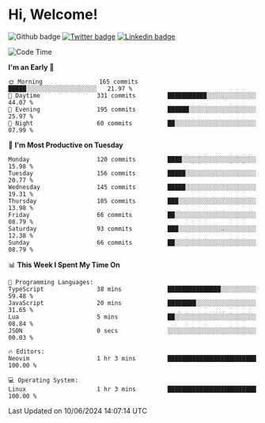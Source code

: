   # Hi, Welcome!
  ![Github badge](https://img.shields.io/github/followers/kraken-afk.svg?style=social&label=Follow&maxAge=2592000)
  [![Twitter badge](https://img.shields.io/badge/-Twitter-00acee?style=flat-square&logo=Twitter&logoColor=white)](https://twitter.com/trshppl)
  [![Linkedin badge](https://img.shields.io/badge/LinkedIn-0077B5?style=flat-square&logo=linkedin&logoColor=white)](https://www.linkedin.com/in/noveanrer)
<!--START_SECTION:waka-->
![Code Time](http://img.shields.io/badge/Code%20Time-228%20hrs%2034%20mins-blue)

**I'm an Early 🐤** 

```text
🌞 Morning                165 commits         █████░░░░░░░░░░░░░░░░░░░░   21.97 % 
🌆 Daytime                331 commits         ███████████░░░░░░░░░░░░░░   44.07 % 
🌃 Evening                195 commits         ██████░░░░░░░░░░░░░░░░░░░   25.97 % 
🌙 Night                  60 commits          ██░░░░░░░░░░░░░░░░░░░░░░░   07.99 % 
```
📅 **I'm Most Productive on Tuesday** 

```text
Monday                   120 commits         ████░░░░░░░░░░░░░░░░░░░░░   15.98 % 
Tuesday                  156 commits         █████░░░░░░░░░░░░░░░░░░░░   20.77 % 
Wednesday                145 commits         █████░░░░░░░░░░░░░░░░░░░░   19.31 % 
Thursday                 105 commits         ███░░░░░░░░░░░░░░░░░░░░░░   13.98 % 
Friday                   66 commits          ██░░░░░░░░░░░░░░░░░░░░░░░   08.79 % 
Saturday                 93 commits          ███░░░░░░░░░░░░░░░░░░░░░░   12.38 % 
Sunday                   66 commits          ██░░░░░░░░░░░░░░░░░░░░░░░   08.79 % 
```


📊 **This Week I Spent My Time On** 

```text
💬 Programming Languages: 
TypeScript               38 mins             ███████████████░░░░░░░░░░   59.48 % 
JavaScript               20 mins             ████████░░░░░░░░░░░░░░░░░   31.65 % 
Lua                      5 mins              ██░░░░░░░░░░░░░░░░░░░░░░░   08.84 % 
JSON                     0 secs              ░░░░░░░░░░░░░░░░░░░░░░░░░   00.03 % 

🔥 Editors: 
Neovim                   1 hr 3 mins         █████████████████████████   100.00 % 

💻 Operating System: 
Linux                    1 hr 3 mins         █████████████████████████   100.00 % 
```


 Last Updated on 10/06/2024 14:07:14 UTC
<!--END_SECTION:waka-->